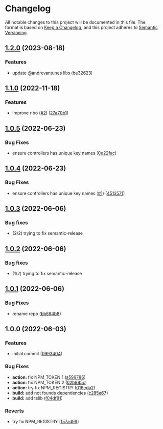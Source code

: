 # Changelog
All notable changes to this project will be documented in this file.
The format is based on [Keep a Changelog](https://keepachangelog.com/en/1.0.0/),
and this project adheres to [Semantic Versioning](https://semver.org/spec/v2.0.0.html).

## [1.2.0](https://github.com/andrevantunes/ribo/compare/v1.1.0...v1.2.0) (2023-08-18)


### Features

* update [@andrevantunes](https://github.com/andrevantunes) libs ([ba32623](https://github.com/andrevantunes/ribo/commit/ba3262328cb53cd767942a79effaf4fb7e52bdda))

## [1.1.0](https://github.com/andrevantunes/ribo/compare/v1.0.5...v1.1.0) (2022-11-18)


### Features

* improve ribo ([#2](https://github.com/andrevantunes/ribo/issues/2)) ([27a70b1](https://github.com/andrevantunes/ribo/commit/27a70b15967b075d39adf98840cadf4dc1672a1c))

## [1.0.5](https://github.com/andrevantunes/ribo/compare/v1.0.4...v1.0.5) (2022-06-23)


### Bug Fixes

* ensure controllers has unique key names ([0e22fac](https://github.com/andrevantunes/ribo/commit/0e22fac2f2a91fe14efaad79b305bf97221fb36e))

## [1.0.4](https://github.com/andrevantunes/ribo/compare/v1.0.3...v1.0.4) (2022-06-23)


### Bug Fixes

* ensure controllers has unique key names ([#1](https://github.com/andrevantunes/ribo/issues/1)) ([4513571](https://github.com/andrevantunes/ribo/commit/4513571d830c6a6b1f85613ffe857fa69f3dda94))

## [1.0.3](https://github.com/andrevantunes/ribo/compare/v1.0.2...v1.0.3) (2022-06-06)

### Bug fixes

* (2/2) trying to fix semantic-release

## [1.0.2](https://github.com/andrevantunes/ribo/compare/v1.0.1...v1.0.2) (2022-06-06)

### Bug fixes

* (1/2) trying to fix semantic-release

## [1.0.1](https://github.com/andrevantunes/ribo/compare/v1.0.0...v1.0.1) (2022-06-06)


### Bug Fixes

* rename repo ([bb664b8](https://github.com/andrevantunes/ribo/commit/bb664b82ec6b362e916652be19f40907ae12c2cf))

## 1.0.0 (2022-06-03)


### Features

* initial commit ([0993404](https://github.com/andrevantunes/ribo/commit/0993404db86bbcd1eb11ce3245256f55f083a320))


### Bug Fixes

* **action:** fix NPM_TOKEN 1 ([a596786](https://github.com/andrevantunes/ribo/commit/a5967866e266b0f55f15a06f11af0513a58846e1))
* **action:** fix NPM_TOKEN 2 ([02b885c](https://github.com/andrevantunes/ribo/commit/02b885cc551ce0a87ec95031a4ae28e665dc1022))
* **action:** try fix NPM_REGISTRY ([016eda2](https://github.com/andrevantunes/ribo/commit/016eda254027aa904a4905df7a64f5346a5ca291))
* **build:** add not founds dependencies ([c285e67](https://github.com/andrevantunes/ribo/commit/c285e67b9ce7ef346f5ac724e6c61c5e13c01d95))
* **build:** add tslib ([f04df81](https://github.com/andrevantunes/ribo/commit/f04df813fe1df9002bc7bdf752434f717a5e2d4d))


### Reverts

* try fix NPM_REGISTRY ([f57ad99](https://github.com/andrevantunes/ribo/commit/f57ad9940de387f4c412b1b246db76341bfef316))
